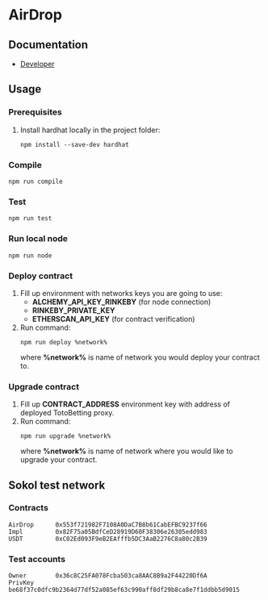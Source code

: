 # AirDrop

## Documentation

- [Developer](./docs/index.html)  

## Usage
### Prerequisites
1. Install hardhat locally in the project folder:
   ```
   npm install --save-dev hardhat
   ```
### Compile

```
npm run compile
```

### Test

```
npm run test
```

### Run local node

```
npm run node
```

### Deploy contract
1. Fill up environment with networks keys you are going to use:
   - **ALCHEMY_API_KEY_RINKEBY** (for node connection)
   - **RINKEBY_PRIVATE_KEY**
   - **ETHERSCAN_API_KEY** (for contract verification)
2. Run command:
   ```
   npm run deploy %network%
   ```
   where **%network%** is name of network you would deploy your contract to.
### Upgrade contract
1. Fill up **CONTRACT_ADDRESS** environment key with address of deployed TotoBetting proxy.  
2. Run command:
   ```
   npm run upgrade %network%
   ```
   where **%network%** is name of network where you would like to upgrade your contract.

## Sokol test network
### Contracts
```
AirDrop      0x553f721982F7108A0DaC7B8b61CabEFBC9237f66
Impl         0x82F75a05BdfCeD28919D60F38306e26305edd983
USDT         0xC02Ed093F9eB2EAfffb5DC3AaB2276C8a80c2B39
```
### Test accounts
```
Owner        0x36c8C25FA078Fcba503ca8AAC8B9a2F44220Df6A
PrivKey      be68f37c0dfc9b2364d77df52a085ef63c990aff8df29b8ca8e7f1ddbb5d9015

